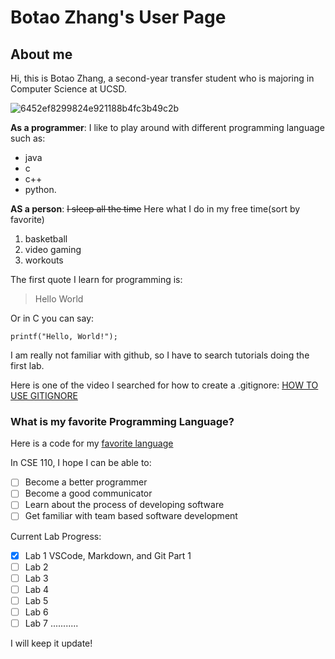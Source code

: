 # Botao Zhang's User Page

## About me
Hi, this is Botao Zhang, a second-year transfer student who is majoring in Computer Science at UCSD.

![6452ef8299824e921188b4fc3b49c2b](https://user-images.githubusercontent.com/97600878/230729081-3cae2e2a-bc8a-4b37-9d50-679657cf2d14.jpg)

**As a programmer**: I like to play around with different programming language such as:
- java
- c
- c++ 
- python.

**AS a person**: ~~I sleep all the time~~ Here what I do in my free time(sort by favorite)
1. basketball
2. video gaming
3. workouts

The first quote I learn for programming is:

> Hello World

Or in C you can say:
```
printf("Hello, World!");
```

I am really not familiar with github, so I have to search tutorials doing the first lab.

Here is one of the video I searched for how to create a .gitignore:
[HOW TO USE GITIGNORE](https://www.youtube.com/watch?v=ZmGW45eZOg8&ab_channel=Magnitopic)

### What is my favorite Programming Language?
Here is a code for my [favorite language](HelloWorld.c)

In CSE 110, I hope I can be able to:
- [ ] Become a better programmer
- [ ] Become a good communicator
- [ ] Learn about the process of developing software
- [ ] Get familiar with team based software development

Current Lab Progress:
- [x] Lab 1 VSCode, Markdown, and Git Part 1
- [ ] Lab 2
- [ ] Lab 3
- [ ] Lab 4
- [ ] Lab 5
- [ ] Lab 6
- [ ] Lab 7
...........

I will keep it update!
